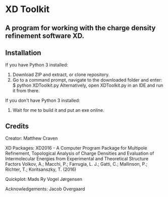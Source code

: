 # XD Toolkit
A program for working with the charge density refinement software XD.
---------------------------------------------------------------------

Installation
------------

If you have Python 3 installed:

1) Download ZIP and extract, or clone repository.
2) Go to a command prompt, navigate to the downloaded folder and enter: $ python XDToolkit.py
   Alternatively, open XDToolkit.py in an IDE and run it from there.


If you don't have Python 3 installed:

1) Wait for me to build it and put an exe online.


Credits
-------

Creator: Matthew Craven

XD Packages: 
XD2016 - A Computer Program Package for Multipole Refinement, Topological Analysis of Charge Densities and Evaluation of Intermolecular Energies from Experimental and Theoretical Structure Factors
Volkov, A.; Macchi, P.; Farrugia, L. J.; Gatti, C.; Mallinson, P.; Richter, T.; Koritsanszky, T. (2016)  

Quickplot: Mads Ry Vogel Jørgensen

Acknowledgements: Jacob Overgaard


